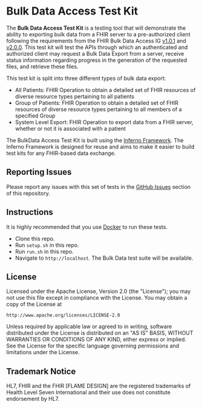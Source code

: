 # Bulk Data Access Test Kit

The **Bulk Data Access Test Kit** is a testing tool that will demonstrate the
ability to exporting bulk data from a FHIR server to a pre-authorized client
following the requirements from the FHIR Bulk Data Access IG
[v1.0.1](http://hl7.org/fhir/uv/bulkdata/STU1.0.1) and
[v2.0.0](http://build.fhir.org/ig/HL7/bulk-data). This test kit will test the
APIs through which an authenticated and authorized client may request a Bulk
Data Export from a server, receive status information regarding progress in the
generation of the requested files, and retrieve these files.

This test kit is split into three different types of bulk data export: 
  - All Patients: FHIR Operation to obtain a detailed set of FHIR resources of
    diverse resource types pertaining to all patients
  - Group of Patients: FHIR Operation to obtain a detailed set of FHIR resources
    of diverse resource types pertaining to all members of a specified Group
  - System Level Export: FHIR Operation to export data from a FHIR server,
    whether or not it is associated with a patient

The BulkData Access Test Kit is built using the [Inferno
Framework](https://inferno-framework.github.io/).  The Inferno Framework is
designed for reuse and aims to make it easier to build test kits for any
FHIR-based data exchange.

## Reporting Issues

Please report any issues with this set of tests in the [GitHub
Issues](https://github.com/inferno-framework/bulk-data-test-kit/issues)
section of this repository.

## Instructions

It is highly recommended that you use [Docker](https://www.docker.com/) to run
these tests.

- Clone this repo.
- Run `setup.sh` in this repo.
- Run `run.sh` in this repo.
- Navigate to `http://localhost`. The Bulk Data test suite will be available.


## License

Licensed under the Apache License, Version 2.0 (the "License"); you may not use
this file except in compliance with the License. You may obtain a copy of the
License at
```
http://www.apache.org/licenses/LICENSE-2.0
```
Unless required by applicable law or agreed to in writing, software distributed
under the License is distributed on an "AS IS" BASIS, WITHOUT WARRANTIES OR
CONDITIONS OF ANY KIND, either express or implied. See the License for the
specific language governing permissions and limitations under the License.

## Trademark Notice

HL7, FHIR and the FHIR [FLAME DESIGN] are the registered trademarks of Health
Level Seven International and their use does not constitute endorsement by HL7.
